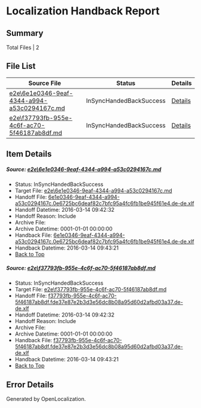 # <a name='report-top'></a> Localization Handback Report

## Summary
 Total Files | 2

## File List
 Source File | Status | Details 
 ----------- | ------ | ------- 
 [e2e\6e1e0346-9eaf-4344-a994-a53c0294167c.md](https://github.com/OpenLocalizationTest/oltest/blob/633b24567c09d380ffeeac20bff3e2d73abbaac6/e2e/6e1e0346-9eaf-4344-a994-a53c0294167c.md) | InSyncHandedBackSuccess | [Details](#3d289ec4f241fc9439c0099ebc06fdc649eba7e81)
 [e2e\f37793fb-955e-4c6f-ac70-5f46187ab8df.md](https://github.com/OpenLocalizationTest/oltest/blob/633b24567c09d380ffeeac20bff3e2d73abbaac6/e2e/f37793fb-955e-4c6f-ac70-5f46187ab8df.md) | InSyncHandedBackSuccess | [Details](#d97936aac07c7d59fc30be447a2740b54fb29a3d2)

## Item Details
##### <a name='3d289ec4f241fc9439c0099ebc06fdc649eba7e81'></a> Source: [e2e\6e1e0346-9eaf-4344-a994-a53c0294167c.md](https://github.com/OpenLocalizationTest/oltest/blob/633b24567c09d380ffeeac20bff3e2d73abbaac6/e2e/6e1e0346-9eaf-4344-a994-a53c0294167c.md)
* Status: InSyncHandedBackSuccess
* Target File: [e2e\6e1e0346-9eaf-4344-a994-a53c0294167c.md](https://github.com/OpenLocalizationTestOrg/oltest.de-de/blob/088b1c3ccc0480d765599fface7b7a7b01cad65d/e2e/6e1e0346-9eaf-4344-a994-a53c0294167c.md)
* Handoff File: [6e1e0346-9eaf-4344-a994-a53c0294167c.0e6725bc6deaf82c7bfc95a4fc6fb1be945f61e4.de-de.xlf](https://github.com/OpenLocalizationTestOrg/olhandoff/blob/9446d685db8777377af652cbaca689e6699ec644/ol-handoff/OpenLocalizationTestOrg/oltest.de-de/yuwzho/ht/6e1e0346-9eaf-4344-a994-a53c0294167c.0e6725bc6deaf82c7bfc95a4fc6fb1be945f61e4.de-de.xlf)
* Handoff Datetime: 2016-03-14 09:42:32
* Handoff Reason: Include
* Archive File: 
* Archive Datetime: 0001-01-01 00:00:00
* Handback File: [6e1e0346-9eaf-4344-a994-a53c0294167c.0e6725bc6deaf82c7bfc95a4fc6fb1be945f61e4.de-de.xlf](https://github.com/OpenLocalizationTestOrg/olhandback/blob/8e8f6bef33ce5c2d7d5b9dab87f48c335ee26f62/ol-handback/OpenLocalizationTestOrg/oltest.de-de/yuwzho/ht/6e1e0346-9eaf-4344-a994-a53c0294167c.0e6725bc6deaf82c7bfc95a4fc6fb1be945f61e4.de-de.xlf)
* Handback Datetime: 2016-03-14 09:43:21
* [Back to Top](#report-top)

##### <a name='d97936aac07c7d59fc30be447a2740b54fb29a3d2'></a> Source: [e2e\f37793fb-955e-4c6f-ac70-5f46187ab8df.md](https://github.com/OpenLocalizationTest/oltest/blob/633b24567c09d380ffeeac20bff3e2d73abbaac6/e2e/f37793fb-955e-4c6f-ac70-5f46187ab8df.md)
* Status: InSyncHandedBackSuccess
* Target File: [e2e\f37793fb-955e-4c6f-ac70-5f46187ab8df.md](https://github.com/OpenLocalizationTestOrg/oltest.de-de/blob/088b1c3ccc0480d765599fface7b7a7b01cad65d/e2e/f37793fb-955e-4c6f-ac70-5f46187ab8df.md)
* Handoff File: [f37793fb-955e-4c6f-ac70-5f46187ab8df.fde37e87e2b3d3e56dc8b08a95d60d2afbd03a37.de-de.xlf](https://github.com/OpenLocalizationTestOrg/olhandoff/blob/9446d685db8777377af652cbaca689e6699ec644/ol-handoff/OpenLocalizationTestOrg/oltest.de-de/yuwzho/ht/f37793fb-955e-4c6f-ac70-5f46187ab8df.fde37e87e2b3d3e56dc8b08a95d60d2afbd03a37.de-de.xlf)
* Handoff Datetime: 2016-03-14 09:42:32
* Handoff Reason: Include
* Archive File: 
* Archive Datetime: 0001-01-01 00:00:00
* Handback File: [f37793fb-955e-4c6f-ac70-5f46187ab8df.fde37e87e2b3d3e56dc8b08a95d60d2afbd03a37.de-de.xlf](https://github.com/OpenLocalizationTestOrg/olhandback/blob/8e8f6bef33ce5c2d7d5b9dab87f48c335ee26f62/ol-handback/OpenLocalizationTestOrg/oltest.de-de/yuwzho/ht/f37793fb-955e-4c6f-ac70-5f46187ab8df.fde37e87e2b3d3e56dc8b08a95d60d2afbd03a37.de-de.xlf)
* Handback Datetime: 2016-03-14 09:43:21
* [Back to Top](#report-top)


## Error Details

Generated by OpenLocalization.
